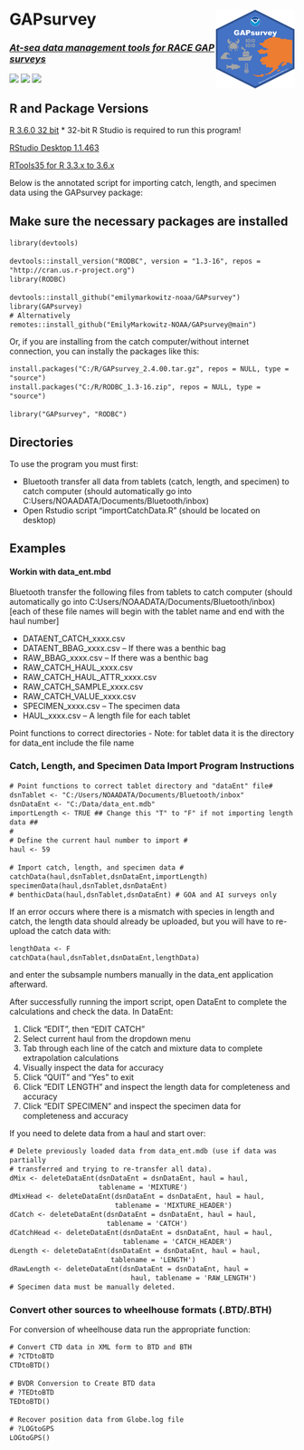<!-- README.md is generated from README.Rmd. Please edit that file -->

# GAPsurvey <a href={https://emilymarkowitz-noaa.github.io/GAPsurvey}><img src="man/figures/logo.png" align="right" width=139 height=139 alt="logo with an image of a NOAA Fisheries report" />

### *At-sea data management tools for RACE GAP surveys*

[![](https://img.shields.io/badge/devel%20version-2021.08.01-blue.svg)](https://github.com/EmilyMarkowitz-NOAA/NMFSReports)
[![](https://img.shields.io/badge/lifecycle-maturing-blue.svg)](https://lifecycle.r-lib.org/articles/stages.html#maturing)
[![](https://img.shields.io/github/last-commit/EmilyMarkowitz-NOAA/NMFSReports.svg)](https://github.com/EmilyMarkowitz-NOAA/NMFSReports/commits/main)

## R and Package Versions

[R 3.6.0 32 bit](https://cran.r-project.org/bin/windows/base/old/3.6.0/)
\* 32-bit R Studio is required to run this program!

[RStudio Desktop 1.1.463](https://www.npackd.org/p/rstudio/1.1.463)

[RTools35 for R 3.3.x to
3.6.x](https://cran.r-project.org/bin/windows/Rtools/history.html)

Below is the annotated script for importing catch, length, and specimen
data using the GAPsurvey package:

## Make sure the necessary packages are installed

    library(devtools)

    devtools::install_version("RODBC", version = "1.3-16", repos = "http://cran.us.r-project.org")
    library(RODBC)

    devtools::install_github("emilymarkowitz-noaa/GAPsurvey")
    library(GAPsurvey)
    # Alternatively
    remotes::install_github("EmilyMarkowitz-NOAA/GAPsurvey@main")

Or, if you are installing from the catch computer/without internet
connection, you can instally the packages like this:

    install.packages("C:/R/GAPsurvey_2.4.00.tar.gz", repos = NULL, type = "source")
    install.packages("C:/R/RODBC_1.3-16.zip", repos = NULL, type = "source")

    library("GAPsurvey", "RODBC")

## Directories

To use the program you must first:

-   Bluetooth transfer all data from tablets (catch, length, and
    specimen) to catch computer (should automatically go into
    C:Users/NOAADATA/Documents/Bluetooth/inbox)
-   Open Rstudio script “importCatchData.R” (should be located on
    desktop)

## Examples

#### Workin with data\_ent.mbd

Bluetooth transfer the following files from tablets to catch computer
(should automatically go into
C:Users/NOAADATA/Documents/Bluetooth/inbox) \[each of these file names
will begin with the tablet name and end with the haul number\]

-   DATAENT\_CATCH\_xxxx.csv
-   DATAENT\_BBAG\_xxxx.csv – If there was a benthic bag
-   RAW\_BBAG\_xxxx.csv – If there was a benthic bag
-   RAW\_CATCH\_HAUL\_xxxx.csv
-   RAW\_CATCH\_HAUL\_ATTR\_xxxx.csv
-   RAW\_CATCH\_SAMPLE\_xxxx.csv
-   RAW\_CATCH\_VALUE\_xxxx.csv
-   SPECIMEN\_xxxx.csv – The specimen data
-   HAUL\_xxxx.csv – A length file for each tablet

Point functions to correct directories - Note: for tablet data it is the
directory for data\_ent include the file name

### Catch, Length, and Specimen Data Import Program Instructions

    # Point functions to correct tablet directory and "dataEnt" file#
    dsnTablet <- "C:/Users/NOAADATA/Documents/Bluetooth/inbox"
    dsnDataEnt <- "C:/Data/data_ent.mdb"
    importLength <- TRUE ## Change this "T" to "F" if not importing length data ##
    # 
    # Define the current haul number to import #
    haul <- 59

    # Import catch, length, and specimen data #
    catchData(haul,dsnTablet,dsnDataEnt,importLength)
    specimenData(haul,dsnTablet,dsnDataEnt)
    # benthicData(haul,dsnTablet,dsnDataEnt) # GOA and AI surveys only

If an error occurs where there is a mismatch with species in length and
catch, the length data should already be uploaded, but you will have to
re-upload the catch data with:

    lengthData <- F
    catchData(haul,dsnTablet,dsnDataEnt,lengthData)

and enter the subsample numbers manually in the data\_ent application
afterward.

After successfully running the import script, open DataEnt to complete
the calculations and check the data. In DataEnt:

1.  Click “EDIT”, then “EDIT CATCH”
2.  Select current haul from the dropdown menu
3.  Tab through each line of the catch and mixture data to complete
    extrapolation calculations
4.  Visually inspect the data for accuracy
5.  Click “QUIT” and “Yes” to exit
6.  Click “EDIT LENGTH” and inspect the length data for completeness and
    accuracy
7.  Click “EDIT SPECIMEN” and inspect the specimen data for completeness
    and accuracy

If you need to delete data from a haul and start over:

    # Delete previously loaded data from data_ent.mdb (use if data was partially 
    # transferred and trying to re-transfer all data).
    dMix <- deleteDataEnt(dsnDataEnt = dsnDataEnt, haul = haul, 
                          tablename = 'MIXTURE')
    dMixHead <- deleteDataEnt(dsnDataEnt = dsnDataEnt, haul = haul, 
                              tablename = 'MIXTURE_HEADER')
    dCatch <- deleteDataEnt(dsnDataEnt = dsnDataEnt, haul = haul, 
                            tablename = 'CATCH')
    dCatchHead <- deleteDataEnt(dsnDataEnt = dsnDataEnt, haul = haul, 
                                tablename = 'CATCH_HEADER')
    dLength <- deleteDataEnt(dsnDataEnt = dsnDataEnt, haul = haul, 
                             tablename = 'LENGTH')
    dRawLength <- deleteDataEnt(dsnDataEnt = dsnDataEnt, haul = 
                                  haul, tablename = 'RAW_LENGTH')
    # Specimen data must be manually deleted. 

### Convert other sources to wheelhouse formats (.BTD/.BTH)

For conversion of wheelhouse data run the appropriate function:

    # Convert CTD data in XML form to BTD and BTH
    # ?CTDtoBTD
    CTDtoBTD()

    # BVDR Conversion to Create BTD data
    # ?TEDtoBTD
    TEDtoBTD()

    # Recover position data from Globe.log file
    # ?LOGtoGPS
    LOGtoGPS()
